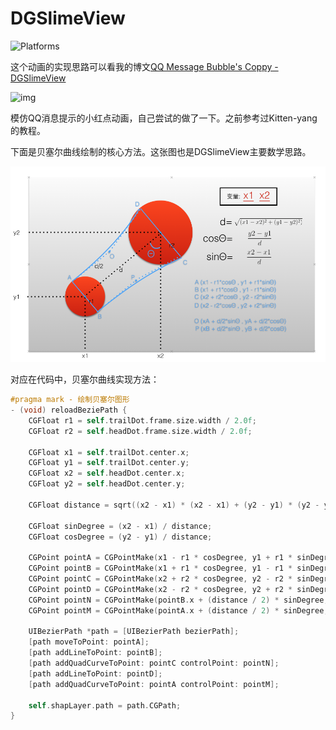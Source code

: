 # DGSlimeView

![Platforms](https://cocoapod-badges.herokuapp.com/p/MZTimerLabel/badge.png)

这个动画的实现思路可以看我的博文[QQ Message Bubble's Coppy - DGSlimeView](http://desgard.com/2016/05/28/DGSlimeView/)

<img src="/dgytdhy/DGSlimeView/raw/master/source/progress.gif" alt="img" width="300px">

模仿QQ消息提示的小红点动画，自己尝试的做了一下。之前参考过Kitten-yang的教程。

下面是贝塞尔曲线绘制的核心方法。这张图也是DGSlimeView主要数学思路。

![img](/source/source1.png)

对应在代码中，贝塞尔曲线实现方法：

```Objective-C
#pragma mark - 绘制贝塞尔图形
- (void) reloadBeziePath {
    CGFloat r1 = self.trailDot.frame.size.width / 2.0f;
    CGFloat r2 = self.headDot.frame.size.width / 2.0f;
    
    CGFloat x1 = self.trailDot.center.x;
    CGFloat y1 = self.trailDot.center.y;
    CGFloat x2 = self.headDot.center.x;
    CGFloat y2 = self.headDot.center.y;
    
    CGFloat distance = sqrt((x2 - x1) * (x2 - x1) + (y2 - y1) * (y2 - y1));
    
    CGFloat sinDegree = (x2 - x1) / distance;
    CGFloat cosDegree = (y2 - y1) / distance;
    
    CGPoint pointA = CGPointMake(x1 - r1 * cosDegree, y1 + r1 * sinDegree);
    CGPoint pointB = CGPointMake(x1 + r1 * cosDegree, y1 - r1 * sinDegree);
    CGPoint pointC = CGPointMake(x2 + r2 * cosDegree, y2 - r2 * sinDegree);
    CGPoint pointD = CGPointMake(x2 - r2 * cosDegree, y2 + r2 * sinDegree);
    CGPoint pointN = CGPointMake(pointB.x + (distance / 2) * sinDegree, pointB.y + (distance / 2) * cosDegree);
    CGPoint pointM = CGPointMake(pointA.x + (distance / 2) * sinDegree, pointA.y + (distance / 2) * cosDegree);
    
    UIBezierPath *path = [UIBezierPath bezierPath];
    [path moveToPoint: pointA];
    [path addLineToPoint: pointB];
    [path addQuadCurveToPoint: pointC controlPoint: pointN];
    [path addLineToPoint: pointD];
    [path addQuadCurveToPoint: pointA controlPoint: pointM];
    
    self.shapLayer.path = path.CGPath;
}
```


